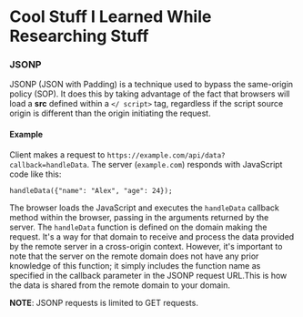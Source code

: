 # Cool Stuff I Learned While Researching Stuff

### JSONP

JSONP (JSON with Padding) is a technique used to bypass the same-origin policy (SOP). It does this by taking advantage of the fact that browsers will load a **src** defined within a `</ script>` tag, regardless if the script source origin is different than the origin initiating the request.

#### Example

Client makes a request to `https://example.com/api/data?callback=handleData`. The server (`example.com`) responds with JavaScript code like this:

```
handleData({"name": "Alex", "age": 24});
```

The browser loads the JavaScript and executes the `handleData` callback method within the browser, passing in the arguments returned by the server. The `handleData` function is defined on the domain making the request. It's a way for that domain to receive and process the data provided by the remote server in a cross-origin context. However, it's important to note that the server on the remote domain does not have any prior knowledge of this function; it simply includes the function name as specified in the callback parameter in the JSONP request URL.This is how the data is shared from the remote domain to your domain.

**NOTE**: JSONP requests is limited to GET requests.


